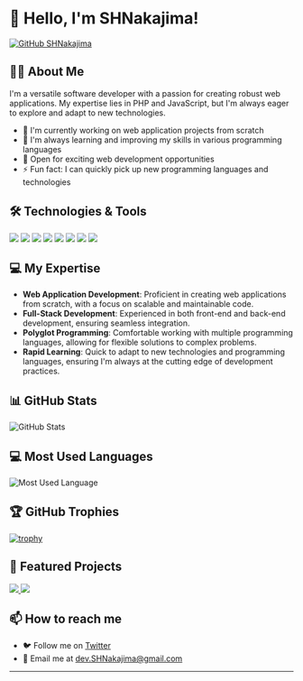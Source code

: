 # 👋 Hello, I'm SHNakajima!

[![GitHub SHNakajima](https://img.shields.io/github/followers/SHNakajima?label=follow&style=social)](https://github.com/SHNakajima)

## 👨‍💻 About Me

I'm a versatile software developer with a passion for creating robust web applications. My expertise lies in PHP and JavaScript, but I'm always eager to explore and adapt to new technologies.

- 🔭 I'm currently working on web application projects from scratch
- 🌱 I'm always learning and improving my skills in various programming languages
- 💼 Open for exciting web development opportunities
- ⚡ Fun fact: I can quickly pick up new programming languages and technologies

## 🛠 Technologies & Tools

![](https://img.shields.io/badge/Code-PHP-informational?style=flat&logo=php&logoColor=white&color=2bbc8a)
![](https://img.shields.io/badge/Code-JavaScript-informational?style=flat&logo=javascript&logoColor=white&color=2bbc8a)
![](https://img.shields.io/badge/Code-Golang-informational?style=flat&logo=go&logoColor=white&color=2bbc8a)
![](https://img.shields.io/badge/Code-Python-informational?style=flat&logo=python&logoColor=white&color=2bbc8a)
![](https://img.shields.io/badge/Code-Java-informational?style=flat&logo=java&logoColor=white&color=2bbc8a)
![](https://img.shields.io/badge/Code-C++-informational?style=flat&logo=cplusplus&logoColor=white&color=2bbc8a)
![](https://img.shields.io/badge/Tools-Docker-informational?style=flat&logo=docker&logoColor=white&color=2bbc8a)
![](https://img.shields.io/badge/Tools-Git-informational?style=flat&logo=git&logoColor=white&color=2bbc8a)

## 💻 My Expertise

- **Web Application Development**: Proficient in creating web applications from scratch, with a focus on scalable and maintainable code.
- **Full-Stack Development**: Experienced in both front-end and back-end development, ensuring seamless integration.
- **Polyglot Programming**: Comfortable working with multiple programming languages, allowing for flexible solutions to complex problems.
- **Rapid Learning**: Quick to adapt to new technologies and programming languages, ensuring I'm always at the cutting edge of development practices.

## 📊 GitHub Stats

<div>
  <img alt="GitHub Stats" src="https://github-readme-stats.vercel.app/api?username=SHNakajima&count_private=true&show_icons=true&theme=tokyonight" />
</div>

## 💻 Most Used Languages

<div>
  <img alt="Most Used Language" src="https://github-readme-stats.vercel.app/api/top-langs/?username=SHNakajima&theme=tokyonight&layout=compact" />
</div>

## 🏆 GitHub Trophies

[![trophy](https://github-profile-trophy.vercel.app/?username=SHNakajima&theme=onedark)](https://github.com/ryo-ma/github-profile-trophy)

## 📌 Featured Projects

<a href="https://github.com/SHNakajima/account-book">
  <img src="https://github-readme-stats.vercel.app/api/pin/?username=SHNakajima&repo=account-book&theme=tokyonight" />
</a>
<a href="https://github.com/SHNakajima/CW_QuickInput">
  <img src="https://github-readme-stats.vercel.app/api/pin/?username=SHNakajima&repo=CW_QuickInput&theme=tokyonight" />
</a>

## 📫 How to reach me

- 🐦 Follow me on [Twitter](https://twitter.com/KleshasJapan)
- 📧 Email me at [dev.SHNakajima@gmail.com](dev.SHNakajima@gmail.com)

---

<div>
  <img src="https://komarev.com/ghpvc/?username=SHNakajima&style=flat-square&color=blue" alt=""/>
</div>
